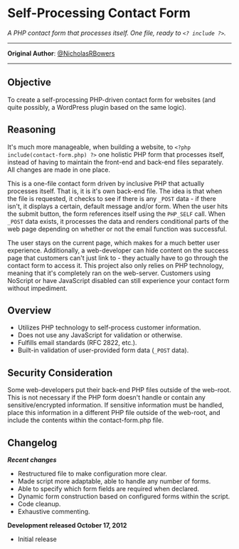 Self-Processing Contact Form
============================
*A PHP contact form that processes itself. One file, ready to `<? include ?>`.*

---------------------------------------------------------------------------

**Original Author**: [@NicholasRBowers](http://twitter.com/NicholasRBowers)

---------------------------------------------------------------------------

Objective
---------
To create a self-processing PHP-driven contact form for websites (and quite possibly, a WordPress plugin based on the same logic).

Reasoning
---------
It's much more manageable, when building a website, to `<?php include(contact-form.php) ?>` one holistic PHP form that processes itself, instead of having to maintain the front-end and back-end files separately.  All changes are made in one place.

This is a one-file contact form driven by inclusive PHP that actually processes itself.  That is, it is it's own back-end file.  The idea is that when the file is requested, it checks to see if there is any `_POST` data - if there isn't, it displays a certain, default message and/or form.  When the user hits the submit button, the form references itself using the `PHP_SELF` call.  When `_POST` data exists, it processes the data and renders conditional parts of the web page depending on whether or not the email function was successful.

The user stays on the current page, which makes for a much better user experience.  Additionally, a web-developer can hide content on the success page that customers can't just link to - they actually have to go through the contact form to access it.  This project also only relies on PHP technology, meaning that it's completely ran on the web-server.  Customers using NoScript or have JavaScript disabled can still experience your contact form without impediment.

Overview
--------
* Utilizes PHP technology to self-process customer information.
* Does not use any JavaScript for validation or otherwise.
* Fulfills email standards (RFC 2822, etc.).
* Built-in validation of user-provided form data (`_POST` data).

Security Consideration
----------------------
Some web-developers put their back-end PHP files outside of the web-root.  This is not necessary if the PHP form doesn't handle or contain any sensitive/encrypted information. If sensitive information must be handled, place this information in a different PHP file outside of the web-root, and include the contents within the contact-form.php file.

Changelog
---------
***Recent changes***
* Restructured file to make configuration more clear.
* Made script more adaptable, able to handle any number of forms.
* Able to specify which form fields are required when declared.
* Dynamic form construction based on configured forms within the script.
* Code cleanup.
* Exhaustive commenting.

**Development released October 17, 2012**
* Initial release